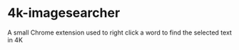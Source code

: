 # 4k-imagesearcher
A small Chrome extension used to right click a word to find the selected text in 4K

